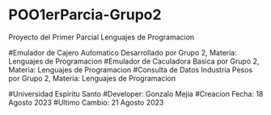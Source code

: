 # POO1erParcia-Grupo2
Proyecto del Primer Parcial Lenguajes de Programacion

#Emulador de Cajero Automatico Desarrollado por Grupo 2, Materia: Lenguajes de Programacion
#Emulador de Caculadora Basica por Grupo 2, Materia: Lenguajes de Programacion
#Consulta de Datos Industria Pesos por Grupo 2, Materia: Lenguajes de Programacion

#Universidad Espiritu Santo
#Developer: Gonzalo Mejia
#Creacion Fecha: 18 Agosto 2023
#Ultimo Cambio: 21 Agosto 2023
